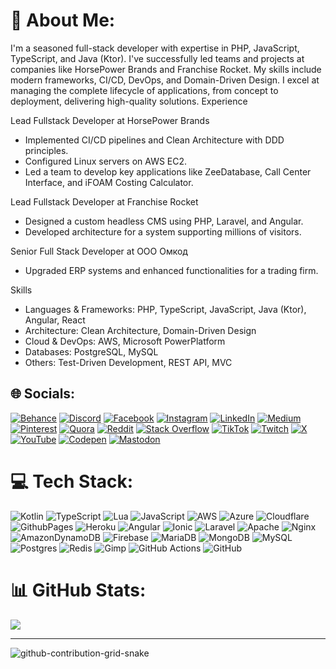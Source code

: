 # 💫 About Me:

I'm a seasoned full-stack developer with expertise in PHP, JavaScript, TypeScript, and Java (Ktor). I've successfully led teams and projects at companies like HorsePower Brands and Franchise Rocket. My skills include modern frameworks, CI/CD, DevOps, and Domain-Driven Design. I excel at managing the complete lifecycle of applications, from concept to deployment, delivering high-quality solutions.
Experience

Lead Fullstack Developer at HorsePower Brands
* Implemented CI/CD pipelines and Clean Architecture with DDD principles.
* Configured Linux servers on AWS EC2.
* Led a team to develop key applications like ZeeDatabase, Call Center Interface, and iFOAM Costing Calculator.

Lead Fullstack Developer at Franchise Rocket
* Designed a custom headless CMS using PHP, Laravel, and Angular.
* Developed architecture for a system supporting millions of visitors.

Senior Full Stack Developer at ООО Омкод
* Upgraded ERP systems and enhanced functionalities for a trading firm.

Skills
* Languages & Frameworks: PHP, TypeScript, JavaScript, Java (Ktor), Angular, React
* Architecture: Clean Architecture, Domain-Driven Design
* Cloud & DevOps: AWS, Microsoft PowerPlatform
* Databases: PostgreSQL, MySQL
* Others: Test-Driven Development, REST API, MVC


## 🌐 Socials:
[![Behance](https://img.shields.io/badge/Behance-1769ff?logo=behance&logoColor=white)](https://behance.net/gnuheike) [![Discord](https://img.shields.io/badge/Discord-%237289DA.svg?logo=discord&logoColor=white)](https://discord.gg/gnuheike) [![Facebook](https://img.shields.io/badge/Facebook-%231877F2.svg?logo=Facebook&logoColor=white)](https://facebook.com/gnuheike) [![Instagram](https://img.shields.io/badge/Instagram-%23E4405F.svg?logo=Instagram&logoColor=white)](https://instagram.com/gnuheike) [![LinkedIn](https://img.shields.io/badge/LinkedIn-%230077B5.svg?logo=linkedin&logoColor=white)](https://linkedin.com/in/gnuheike) [![Medium](https://img.shields.io/badge/Medium-12100E?logo=medium&logoColor=white)](https://medium.com/@gnuheike) [![Pinterest](https://img.shields.io/badge/Pinterest-%23E60023.svg?logo=Pinterest&logoColor=white)](https://pinterest.com/gnuheike) [![Quora](https://img.shields.io/badge/Quora-%23B92B27.svg?logo=Quora&logoColor=white)](https://quora.com/profile/gnuheike) [![Reddit](https://img.shields.io/badge/Reddit-%23FF4500.svg?logo=Reddit&logoColor=white)](https://reddit.com/user/gnuheike) [![Stack Overflow](https://img.shields.io/badge/-Stackoverflow-FE7A16?logo=stack-overflow&logoColor=white)](https://stackoverflow.com/users/gnuheike) [![TikTok](https://img.shields.io/badge/TikTok-%23000000.svg?logo=TikTok&logoColor=white)](https://tiktok.com/@gnuheike) [![Twitch](https://img.shields.io/badge/Twitch-%239146FF.svg?logo=Twitch&logoColor=white)](https://twitch.tv/gnuheike) [![X](https://img.shields.io/badge/X-black.svg?logo=X&logoColor=white)](https://x.com/gnuheike) [![YouTube](https://img.shields.io/badge/YouTube-%23FF0000.svg?logo=YouTube&logoColor=white)](https://youtube.com/@gnuheike) [![Codepen](https://img.shields.io/badge/Codepen-000000?style=for-the-badge&logo=codepen&logoColor=white)](https://codepen.io/gnuheike) [![Mastodon](https://img.shields.io/badge/-MASTODON-%232B90D9?style=for-the-badge&logo=mastodon&logoColor=white)](https://mastodon.social/@gnuheike) 

# 💻 Tech Stack:
![Kotlin](https://img.shields.io/badge/kotlin-%237F52FF.svg?style=flat-square&logo=kotlin&logoColor=white) ![TypeScript](https://img.shields.io/badge/typescript-%23007ACC.svg?style=flat-square&logo=typescript&logoColor=white) ![Lua](https://img.shields.io/badge/lua-%232C2D72.svg?style=flat-square&logo=lua&logoColor=white) ![JavaScript](https://img.shields.io/badge/javascript-%23323330.svg?style=flat-square&logo=javascript&logoColor=%23F7DF1E) ![AWS](https://img.shields.io/badge/AWS-%23FF9900.svg?style=flat-square&logo=amazon-aws&logoColor=white) ![Azure](https://img.shields.io/badge/azure-%230072C6.svg?style=flat-square&logo=microsoftazure&logoColor=white) ![Cloudflare](https://img.shields.io/badge/Cloudflare-F38020?style=flat-square&logo=Cloudflare&logoColor=white) ![GithubPages](https://img.shields.io/badge/github%20pages-121013?style=flat-square&logo=github&logoColor=white) ![Heroku](https://img.shields.io/badge/heroku-%23430098.svg?style=flat-square&logo=heroku&logoColor=white) ![Angular](https://img.shields.io/badge/angular-%23DD0031.svg?style=flat-square&logo=angular&logoColor=white) ![Ionic](https://img.shields.io/badge/Ionic-%233880FF.svg?style=flat-square&logo=Ionic&logoColor=white) ![Laravel](https://img.shields.io/badge/laravel-%23FF2D20.svg?style=flat-square&logo=laravel&logoColor=white) ![Apache](https://img.shields.io/badge/apache-%23D42029.svg?style=flat-square&logo=apache&logoColor=white) ![Nginx](https://img.shields.io/badge/nginx-%23009639.svg?style=flat-square&logo=nginx&logoColor=white) ![AmazonDynamoDB](https://img.shields.io/badge/Amazon%20DynamoDB-4053D6?style=flat-square&logo=Amazon%20DynamoDB&logoColor=white) ![Firebase](https://img.shields.io/badge/firebase-a08021?style=flat-square&logo=firebase&logoColor=ffcd34) ![MariaDB](https://img.shields.io/badge/MariaDB-003545?style=flat-square&logo=mariadb&logoColor=white) ![MongoDB](https://img.shields.io/badge/MongoDB-%234ea94b.svg?style=flat-square&logo=mongodb&logoColor=white) ![MySQL](https://img.shields.io/badge/mysql-4479A1.svg?style=flat-square&logo=mysql&logoColor=white) ![Postgres](https://img.shields.io/badge/postgres-%23316192.svg?style=flat-square&logo=postgresql&logoColor=white) ![Redis](https://img.shields.io/badge/redis-%23DD0031.svg?style=flat-square&logo=redis&logoColor=white) ![Gimp](https://img.shields.io/badge/Gimp-657D8B?style=flat-square&logo=gimp&logoColor=FFFFFF) ![GitHub Actions](https://img.shields.io/badge/github%20actions-%232671E5.svg?style=flat-square&logo=githubactions&logoColor=white) ![GitHub](https://img.shields.io/badge/github-%23121011.svg?style=flat-square&logo=github&logoColor=white)
# 📊 GitHub Stats:
![](https://github-readme-streak-stats.herokuapp.com/?user=gnuheike&theme=dark&hide_border=false)<br/>

---
![github-contribution-grid-snake](https://github.com/user-attachments/assets/19f8d12a-25bd-4cc7-8dec-80411a0780e8)
